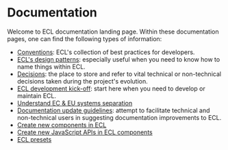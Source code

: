 # Documentation

Welcome to ECL documentation landing page. Within these documentation pages, one can find the following types of information:

- [Conventions](./conventions/README.md): ECL's collection of best practices for developers.
- [ECL's design patterns](atomic-design-patterns.md): especially useful when you need to know how to name things within ECL.
- [Decisions](./decisions/README.md): the place to store and refer to vital technical or non-technical decisions taken during the project's evolution.
- [ECL development kick-off](developers-start-here.md): start here when you need to develop or maintain ECL.
- [Understand EC & EU systems separation](working-with-systems.md)
- [Documentation update guidelines](update-documentation.md): attempt to facilitate technical and non-technical users in suggesting documentation improvements to ECL.
- [Create new components in ECL](create-new-component.md)
- [Create new JavaScript APIs in ECL components](javascript.md)
- [ECL presets](presets.md)
